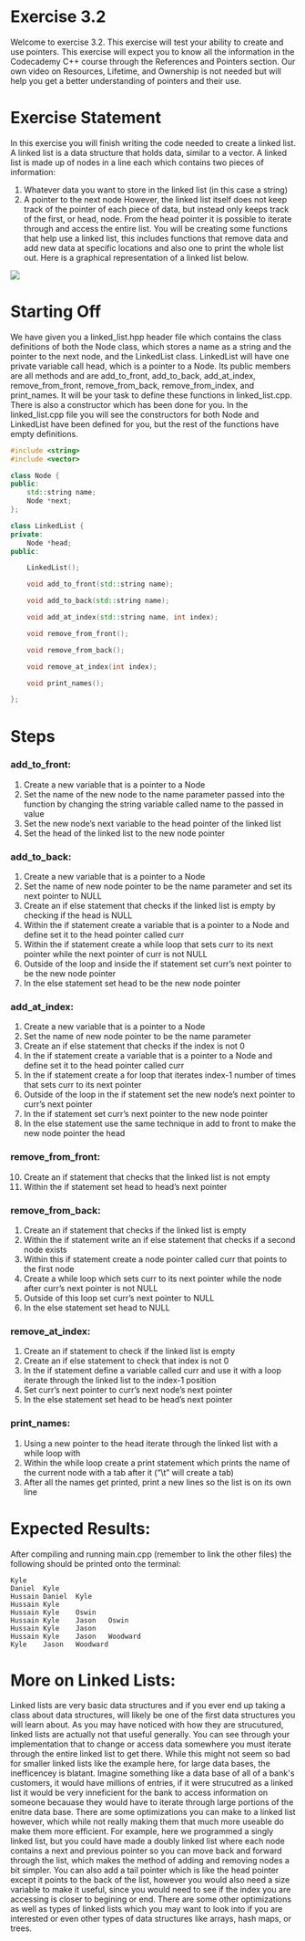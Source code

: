 # Exercise 3.2

Welcome to exercise 3.2. This exercise will test your ability to create and use pointers. This exercise will expect you to know all the information in the Codecademy C++ course through the References and Pointers section. Our own video on Resources, Lifetime, and Ownership is not needed but will help you get a better understanding of pointers and their use.

# Exercise Statement

In this exercise you will finish writing the code needed to create a linked list. A linked list is a data structure that holds data, similar to a vector. A linked list is made up of nodes in a line each which contains two pieces of information:
1. Whatever data you want to store in the linked list (in this case a string)
2. A pointer to the next node
However, the linked list itself does not keep track of the pointer of each piece of data, but instead only keeps track of the first, or head, node. From the head pointer it is possible to iterate through and access the entire list. You will be creating some functions that help use a linked list, this includes functions that remove data and add new data at specific locations and also one to print the whole list out. Here is a graphical representation of a linked list below.

![](https://www.geeksforgeeks.org/wp-content/uploads/gq/2013/03/Linkedlist.png)

# Starting Off

We have given you a linked_list.hpp header file which contains the class definitions of both the Node class, which stores a name as a string and the pointer to the next node, and the LinkedList class. LinkedList will have one private variable call head, which is a pointer to a Node. Its public members are all methods and are add_to_front, add_to_back, add_at_index, remove_from_front, remove_from_back, remove_from_index, and print_names. It will be your task to define these functions in linked_list.cpp. There is also a constructor which has been done for you. In the linked_list.cpp file you will see the constructors for both Node and LinkedList have been defined for you, but the rest of the functions have empty definitions. 

```c++
#include <string>
#include <vector>

class Node {
public:
    std::string name;
    Node *next;
};

class LinkedList {
private:
    Node *head;
public:

    LinkedList();

    void add_to_front(std::string name);

    void add_to_back(std::string name);

    void add_at_index(std::string name, int index);

    void remove_from_front();

    void remove_from_back();

    void remove_at_index(int index);

    void print_names();

};
```

# Steps
### add_to_front:
1. Create a new variable that is a pointer to a Node
2. Set the name of the new node to the name parameter passed into the function by changing the string variable called name to the passed in value
3. Set the new node’s next variable to the head pointer of the linked list
4. Set the head of the linked list to the new node pointer
### add_to_back:
1. Create a new variable that is a pointer to a Node
2. Set the name of new node pointer to be the name parameter and set its next pointer to NULL
3. Create an if else statement that checks if the linked list is empty by checking if the head is NULL
4. Within the if statement create a variable that is a pointer to a Node and define set it to the head pointer called curr
5. Within the if statement create a while loop that sets curr to its next pointer while the next pointer of curr is not NULL
6. Outside of the loop and inside the if statement set curr’s next pointer to be the new node pointer
7. In the else statement set head to be the new node pointer
### add_at_index:
1. Create a new variable that is a pointer to a Node
2. Set the name of new node pointer to be the name parameter
3. Create an if else statement that checks if the index is not 0
4. In the if statement create a variable that is a pointer to a Node and define set it to the head pointer called curr
5. In the if statement create a for loop that iterates index-1 number of times that sets curr to its next pointer
6. Outside of the loop in the if statement set the new node’s next pointer to curr’s next pointer
7. In the if statement set curr’s next pointer to the new node pointer
8. In the else statement use the same technique in add to front to make the new node pointer the head
### remove_from_front:
10. Create an if statement that checks that the linked list is not empty
11. Within the if statement set head to head’s next pointer
### remove_from_back:
1. Create an if statement that checks if the linked list is empty
2. Within the if statement write an if else statement that checks if a second node exists
3. Within this if statement create a node pointer called curr that points to the first node
4. Create a while loop which sets curr to its next pointer while the node after curr’s next pointer is not NULL
5. Outside of this loop set curr’s next pointer to NULL
6. In the else statement set head to NULL
### remove_at_index: 
1. Create an if statement to check if the linked list is empty
2. Create an if else statement to check that index is not 0
3. In the if statement define a variable called curr and use it with a loop iterate through the linked list to the index-1 position
4. Set curr’s next pointer to curr’s next node’s next pointer
5. In the else statement set head to be head’s next pointer
### print_names:
1. Using a new pointer to the head iterate through the linked list with a while loop with
2. Within the while loop create a print statement which prints the name of the current node with a tab after it (“\t” will create a tab)
3. After all the names get printed, print a new lines so the list is on its own line

# Expected Results:
After compiling and running main.cpp (remember to link the other files) the following should be printed onto the terminal:
```
Kyle    
Daniel  Kyle    
Hussain Daniel  Kyle    
Hussain Kyle    
Hussain Kyle    Oswin   
Hussain Kyle    Jason   Oswin   
Hussain Kyle    Jason   
Hussain Kyle    Jason   Woodward    
Kyle    Jason   Woodward    
```

# More on Linked Lists:
Linked lists are very basic data structures and if you ever end up taking a class about data structures, will likely be one of the first data structures you will learn about. As you may have noticed with how they are strucutured, linked lists are actually not that useful generally. You can see through your implementation that to change or access data somewhere you must iterate through the entire linked list to get there. While this might not seem so bad for smaller linked lists like the example here, for large data bases, the inefficencey is blatant. Imagine something like a data base of all of a bank's customers, it would have millions of entries, if it were strucutred as a linked list it would be very inneficient for the bank to access information on someone becauase they would have to iterate through large portions of the enitre data base. There are some optimizations you can make to a linked list however, which while not really making them that much more useable do make them more efficient. For example, here we programmed a singly linked list, but you could have made a doubly linked list where each node contains a next and previous pointer so you can move back and forward through the list, which makes the method of adding and removing nodes a bit simpler. You can also add a tail pointer which is like the head pointer except it points to the back of the list, however you would also need a size variable to make it useful, since you would need to see if the index you are accessing is closer to begining or end. There are some other optimizations as well as types of linked lists which you may want to look into if you are interested or even other types of data structures like arrays, hash maps, or trees.
